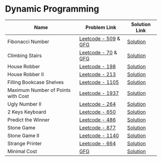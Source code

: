 # Dynamic Programming


| Name       | Problem Link                       | Solution Link                      |
|--------------------|------------------------------------|-----------------------------------|
| Fibonacci Number          | [Leetcode - 509](https://leetcode.com/problems/fibonacci-number/description/) & [GFG](https://www.geeksforgeeks.org/problems/the-nth-fibonnaci3150/1)                | [Solution](https://github.com/moinhameed27/Ultimate-DSA/blob/main/DP/Fibonacci%20Number.cpp)              |
| Climbing Stairs          | [Leetcode - 70](https://leetcode.com/problems/climbing-stairs/description/) & [GFG](https://www.geeksforgeeks.org/problems/count-ways-to-reach-the-nth-stair-1587115620/1)                | [Solution](https://github.com/moinhameed27/Ultimate-DSA/blob/main/DP/Climbing%20Stairs.cpp)              |
| House Robber          | [Leetcode - 198](https://leetcode.com/problems/house-robber/description/)                | [Solution](https://github.com/moinhameed27/Ultimate-DSA/blob/main/DP/House%20Robber.cpp)              |
| House Robber II          | [Leetcode - 213](https://leetcode.com/problems/house-robber-ii/description/)                | [Solution](https://github.com/moinhameed27/Ultimate-DSA/blob/main/DP/House%20Robber%20II.cpp)              |
| Filling Bookcase Shelves          | [Leetcode - 1105](https://leetcode.com/problems/filling-bookcase-shelves)                | [Solution](https://github.com/moinhameed27/Ultimate-DSA/blob/main/DP/Filling%20Bookcase%20Shelves.cpp)              |
| Maximum Number of Points with Cost          | [Leetcode - 1937](https://leetcode.com/problems/maximum-number-of-points-with-cost/description/)                | [Solution](https://github.com/moinhameed27/Ultimate-DSA/blob/main/DP/Maximum%20Number%20of%20Points%20with%20Cost.cpp)              |
| Ugly Number II         | [Leetcode - 264](https://leetcode.com/problems/ugly-number-ii/description/)                | [Solution](https://github.com/moinhameed27/Ultimate-DSA/blob/main/DP/Ugly%20Number%20II.cpp)              |
| 2 Keys Keyboard         | [Leetcode - 650](https://leetcode.com/problems/2-keys-keyboard/description/)                | [Solution](https://github.com/moinhameed27/Ultimate-DSA/blob/main/DP/2%20Keys%20Keyboard.cpp)              |
| Predict the Winner         | [Leetcode - 486](https://leetcode.com/problems/predict-the-winner/description/)                | [Solution](https://github.com/moinhameed27/Ultimate-DSA/blob/main/DP/Predict%20the%20Winner.cpp)              |
| Stone Game         | [Leetcode - 877](https://leetcode.com/problems/stone-game/description/)                | [Solution](https://github.com/moinhameed27/Ultimate-DSA/blob/main/DP/Stone%20Game.cpp)              |
| Stone Game II        | [Leetcode - 1140](https://leetcode.com/problems/stone-game-ii/description/)                | [Solution](https://github.com/moinhameed27/Ultimate-DSA/blob/main/DP/Stone%20Game%20II.cpp)              |
| Strange Printer        | [Leetcode - 664](https://leetcode.com/problems/strange-printer/description/)                | [Solution](https://github.com/moinhameed27/Ultimate-DSA/blob/main/DP/Strange%20Printer.cpp)              |
| Minimal Cost        | [GFG](https://www.geeksforgeeks.org/problems/minimal-cost/1)                | [Solution](https://github.com/moinhameed27/Ultimate-DSA/blob/main/DP/Minimal%20Cost.cpp)              |
